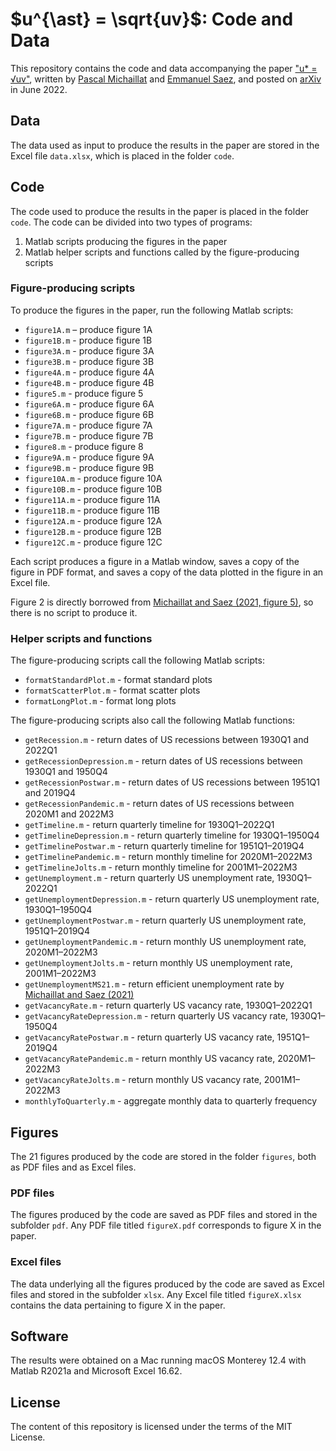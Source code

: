 # $u^{\ast} = \sqrt{uv}$: Code and Data

This repository contains the code and data accompanying the paper ["u* = √uv"](https://pascalmichaillat.org/13/), written by [Pascal Michaillat](https://pascalmichaillat.org) and [Emmanuel Saez](https://eml.berkeley.edu/~saez/), and posted on [arXiv](https://doi.org/10.48550/arXiv.2206.13012) in June 2022.

## Data

The data used as input to produce the results in the paper are stored in the Excel file `data.xlsx`, which is placed in the folder `code`. 

## Code

The code used to produce the results in the paper is placed in the folder `code`. The code can be divided into two types of programs:

1. Matlab scripts producing the figures in the paper
2. Matlab helper scripts and functions called by the figure-producing scripts

### Figure-producing scripts

To produce the figures in the paper, run the following Matlab scripts:

* `figure1A.m` – produce figure 1A
* `figure1B.m` - produce figure 1B
* `figure3A.m` - produce figure 3A
* `figure3B.m` - produce figure 3B
* `figure4A.m` - produce figure 4A
* `figure4B.m` - produce figure 4B
* `figure5.m` - produce figure 5
* `figure6A.m` - produce figure 6A
* `figure6B.m` - produce figure 6B
* `figure7A.m` - produce figure 7A
* `figure7B.m` - produce figure 7B
* `figure8.m` - produce figure 8
* `figure9A.m` - produce figure 9A
* `figure9B.m` - produce figure 9B
* `figure10A.m` - produce figure 10A
* `figure10B.m` - produce figure 10B
* `figure11A.m` - produce figure 11A
* `figure11B.m` - produce figure 11B
* `figure12A.m` - produce figure 12A
* `figure12B.m` - produce figure 12B
* `figure12C.m` - produce figure 12C

Each script produces a figure in a Matlab window, saves a copy of the figure in PDF format, and saves a copy of the data plotted in the figure in an Excel file.

Figure 2 is directly borrowed from [Michaillat and Saez (2021, figure 5)](https://github.com/pascalmichaillat/unemployment-gap), so there is no script to produce it.

### Helper scripts and functions

The figure-producing scripts call the following Matlab scripts:

* `formatStandardPlot.m` - format standard plots
* `formatScatterPlot.m` - format scatter plots
* `formatLongPlot.m` - format long plots

The figure-producing scripts also call the following Matlab functions:
 
* `getRecession.m` - return dates of US recessions between 1930Q1 and 2022Q1
* `getRecessionDepression.m` - return dates of US recessions between 1930Q1 and 1950Q4
* `getRecessionPostwar.m` - return dates of US recessions between 1951Q1 and 2019Q4
* `getRecessionPandemic.m` - return dates of US recessions between 2020M1 and 2022M3
* `getTimeline.m` - return quarterly timeline for 1930Q1–2022Q1
* `getTimelineDepression.m` - return quarterly timeline for 1930Q1–1950Q4
* `getTimelinePostwar.m` - return quarterly timeline for 1951Q1–2019Q4
* `getTimelinePandemic.m` - return monthly timeline for 2020M1–2022M3
* `getTimelineJolts.m` - return monthly timeline for 2001M1–2022M3
* `getUnemployment.m` - return quarterly US unemployment rate, 1930Q1–2022Q1
* `getUnemploymentDepression.m` - return quarterly US unemployment rate, 1930Q1–1950Q4
* `getUnemploymentPostwar.m` - return quarterly US unemployment rate, 1951Q1–2019Q4
* `getUnemploymentPandemic.m` - return monthly US unemployment rate, 2020M1–2022M3
* `getUnemploymentJolts.m` - return monthly US unemployment rate, 2001M1–2022M3
* `getUnemploymentMS21.m` - return efficient unemployment rate by [Michaillat and Saez (2021)](https://doi.org/10.1016/j.pubecp.2021.100009)
* `getVacancyRate.m` - return quarterly US vacancy rate, 1930Q1–2022Q1
* `getVacancyRateDepression.m` - return quarterly US vacancy rate, 1930Q1–1950Q4
* `getVacancyRatePostwar.m` - return quarterly US vacancy rate, 1951Q1–2019Q4
* `getVacancyRatePandemic.m` - return monthly US vacancy rate, 2020M1–2022M3
* `getVacancyRateJolts.m` - return monthly US vacancy rate, 2001M1–2022M3
* `monthlyToQuarterly.m` - aggregate monthly data to quarterly frequency

## Figures

The 21 figures produced by the code are stored in the folder `figures`, both as PDF files and as Excel files.

### PDF files

The figures produced by the code are saved as PDF files and stored in the subfolder `pdf`. Any PDF file titled `figureX.pdf` corresponds to figure X in the paper.

### Excel files

The data underlying all the figures produced by the code are saved as Excel files and  stored in the subfolder `xlsx`. Any Excel file titled `figureX.xlsx` contains the data pertaining to figure X in the paper.

## Software

The results were obtained on a Mac running macOS Monterey 12.4 with Matlab R2021a and Microsoft Excel 16.62.

## License

The content of this repository is licensed under the terms of the MIT License.

